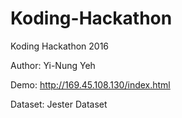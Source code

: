 # Koding-Hackathon
Koding Hackathon 2016

Author: Yi-Nung Yeh

Demo: http://169.45.108.130/index.html

Dataset: Jester Dataset
